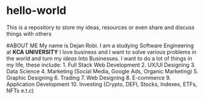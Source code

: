 # hello-world
This is a repository to store my ideas, resources or even share and discuss things with others

#ABOUT ME 
My name is Dejan Robi. I am a studying Software Engineering at **KCA UNIVERSITY**
I love business and I want to solve various problems in the world and turn my *ideas* Into Businesses.
I want to do a lot of things in my life, these include:
    1. Full Stack Web Development
    2. UX/UI Designing
    3. Data Science
    4. Marketing (Social Media, Google Ads, Organic Marketing)
    5. Graphic Designing
    6. Trading
    7. Web Designing
    8. E-commerce
    9. Application Development
    10. Investing (Crypto, DEFI, Stocks, Indexex, ETFs, NFTs e.t.c)
